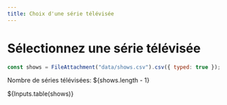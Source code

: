 ```yaml
---
title: Choix d'une série télévisée
---
```


# Sélectionnez une série télévisée

```js
const shows = FileAttachment("data/shows.csv").csv({ typed: true });
```

Nombre de séries télévisées: ${shows.length - 1}

${Inputs.table(shows)}
